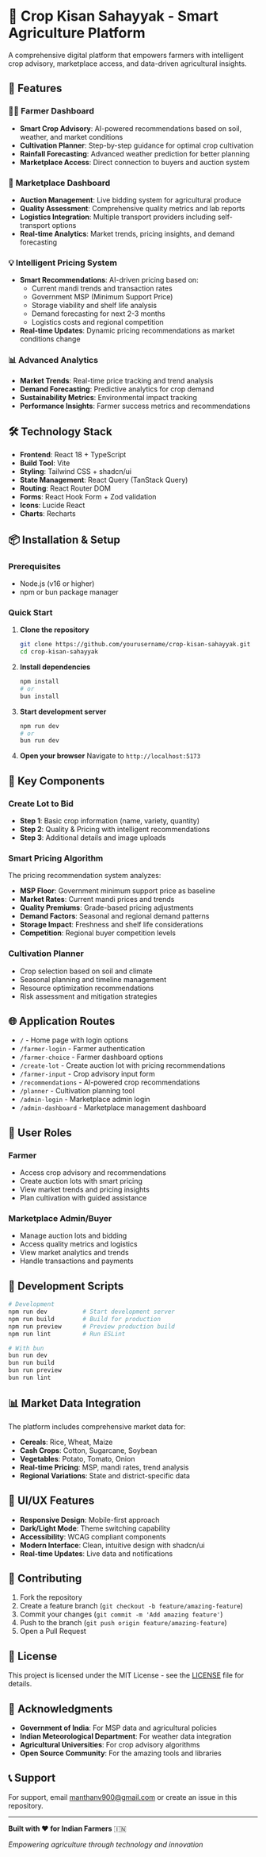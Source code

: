 # 🌾 Crop Kisan Sahayyak - Smart Agriculture Platform

A comprehensive digital platform that empowers farmers with intelligent crop advisory, marketplace access, and data-driven agricultural insights.

## 🚀 Features

### 👨‍🌾 **Farmer Dashboard**
- **Smart Crop Advisory**: AI-powered recommendations based on soil, weather, and market conditions
- **Cultivation Planner**: Step-by-step guidance for optimal crop cultivation
- **Rainfall Forecasting**: Advanced weather prediction for better planning
- **Marketplace Access**: Direct connection to buyers and auction system

### 🏢 **Marketplace Dashboard**
- **Auction Management**: Live bidding system for agricultural produce
- **Quality Assessment**: Comprehensive quality metrics and lab reports
- **Logistics Integration**: Multiple transport providers including self-transport options
- **Real-time Analytics**: Market trends, pricing insights, and demand forecasting

### 💡 **Intelligent Pricing System**
- **Smart Recommendations**: AI-driven pricing based on:
  - Current mandi trends and transaction rates
  - Government MSP (Minimum Support Price)
  - Storage viability and shelf life analysis
  - Demand forecasting for next 2-3 months
  - Logistics costs and regional competition
- **Real-time Updates**: Dynamic pricing recommendations as market conditions change

### 📊 **Advanced Analytics**
- **Market Trends**: Real-time price tracking and trend analysis
- **Demand Forecasting**: Predictive analytics for crop demand
- **Sustainability Metrics**: Environmental impact tracking
- **Performance Insights**: Farmer success metrics and recommendations

## 🛠️ Technology Stack

- **Frontend**: React 18 + TypeScript
- **Build Tool**: Vite
- **Styling**: Tailwind CSS + shadcn/ui
- **State Management**: React Query (TanStack Query)
- **Routing**: React Router DOM
- **Forms**: React Hook Form + Zod validation
- **Icons**: Lucide React
- **Charts**: Recharts

## 📦 Installation & Setup

### Prerequisites
- Node.js (v16 or higher)
- npm or bun package manager

### Quick Start

1. **Clone the repository**
   ```bash
   git clone https://github.com/yourusername/crop-kisan-sahayyak.git
   cd crop-kisan-sahayyak
   ```

2. **Install dependencies**
   ```bash
   npm install
   # or
   bun install
   ```

3. **Start development server**
   ```bash
   npm run dev
   # or
   bun run dev
   ```

4. **Open your browser**
   Navigate to `http://localhost:5173`

## 🎯 Key Components

### **Create Lot to Bid**
- **Step 1**: Basic crop information (name, variety, quantity)
- **Step 2**: Quality & Pricing with intelligent recommendations
- **Step 3**: Additional details and image uploads

### **Smart Pricing Algorithm**
The pricing recommendation system analyzes:
- **MSP Floor**: Government minimum support price as baseline
- **Market Rates**: Current mandi prices and trends
- **Quality Premiums**: Grade-based pricing adjustments
- **Demand Factors**: Seasonal and regional demand patterns
- **Storage Impact**: Freshness and shelf life considerations
- **Competition**: Regional buyer competition levels

### **Cultivation Planner**
- Crop selection based on soil and climate
- Seasonal planning and timeline management
- Resource optimization recommendations
- Risk assessment and mitigation strategies

## 🌐 Application Routes

- `/` - Home page with login options
- `/farmer-login` - Farmer authentication
- `/farmer-choice` - Farmer dashboard options
- `/create-lot` - Create auction lot with pricing recommendations
- `/farmer-input` - Crop advisory input form
- `/recommendations` - AI-powered crop recommendations
- `/planner` - Cultivation planning tool
- `/admin-login` - Marketplace admin login
- `/admin-dashboard` - Marketplace management dashboard

## 📱 User Roles

### **Farmer**
- Access crop advisory and recommendations
- Create auction lots with smart pricing
- View market trends and pricing insights
- Plan cultivation with guided assistance

### **Marketplace Admin/Buyer**
- Manage auction lots and bidding
- Access quality metrics and logistics
- View market analytics and trends
- Handle transactions and payments

## 🔧 Development Scripts

```bash
# Development
npm run dev          # Start development server
npm run build        # Build for production
npm run preview      # Preview production build
npm run lint         # Run ESLint

# With bun
bun run dev
bun run build
bun run preview
bun run lint
```

## 📊 Market Data Integration

The platform includes comprehensive market data for:
- **Cereals**: Rice, Wheat, Maize
- **Cash Crops**: Cotton, Sugarcane, Soybean
- **Vegetables**: Potato, Tomato, Onion
- **Real-time Pricing**: MSP, mandi rates, trend analysis
- **Regional Variations**: State and district-specific data

## 🎨 UI/UX Features

- **Responsive Design**: Mobile-first approach
- **Dark/Light Mode**: Theme switching capability
- **Accessibility**: WCAG compliant components
- **Modern Interface**: Clean, intuitive design with shadcn/ui
- **Real-time Updates**: Live data and notifications

## 🤝 Contributing

1. Fork the repository
2. Create a feature branch (`git checkout -b feature/amazing-feature`)
3. Commit your changes (`git commit -m 'Add amazing feature'`)
4. Push to the branch (`git push origin feature/amazing-feature`)
5. Open a Pull Request

## 📄 License

This project is licensed under the MIT License - see the [LICENSE](LICENSE) file for details.

## 🙏 Acknowledgments

- **Government of India**: For MSP data and agricultural policies
- **Indian Meteorological Department**: For weather data integration
- **Agricultural Universities**: For crop advisory algorithms
- **Open Source Community**: For the amazing tools and libraries

## 📞 Support

For support, email manthanv900@gmail.com or create an issue in this repository.

---

**Built with ❤️ for Indian Farmers** 🇮🇳

*Empowering agriculture through technology and innovation*
